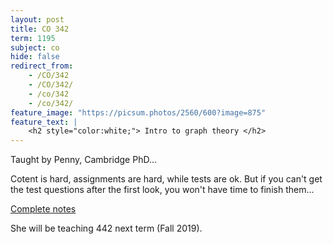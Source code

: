 ```yaml
---
layout: post
title: CO 342
term: 1195
subject: co
hide: false
redirect_from:
    - /CO/342
    - /CO/342/
    - /co/342
    - /co/342/
feature_image: "https://picsum.photos/2560/600?image=875"
feature_text: |
    <h2 style="color:white;"> Intro to graph theory </h2>
---
```


Taught by Penny, Cambridge PhD...

Cotent is hard, assignments are hard, while tests are ok. But if you can't get the test questions after the first look, you won't have time to finish them...

[Complete notes](/pdfs/1195/co342.pdf)

She will be teaching 442 next term (Fall 2019).
